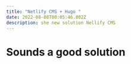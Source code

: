 ```yaml
---
title: "Netlify CMS + Hugo "
date: 2022-08-08T00:05:46.802Z
description: she new solution Nellify CMS
---
```

# Sounds a good solution